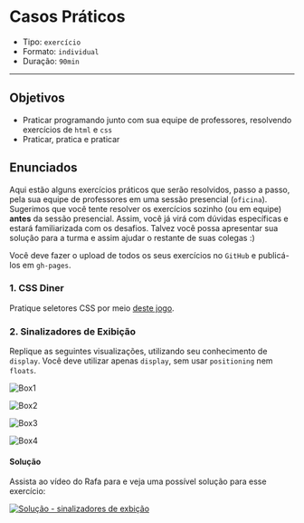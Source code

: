 # Casos Práticos

* Tipo: `exercício`
* Formato: `individual`
* Duração: `90min`

***

## Objetivos

- Praticar programando junto com sua equipe de professores, resolvendo
  exercícios de `html` e `css`
- Praticar, pratica e praticar

## Enunciados

Aqui estão alguns exercícios práticos que serão resolvidos, passo a passo, pela
sua equipe de professores em uma sessão presencial \(`oficina`\). Sugerimos que
você tente resolver os exercícios sozinho \(ou em equipe\) **antes** da sessão
presencial. Assim, você já virá com dúvidas específicas e estará familiarizada
com os desafios. Talvez você possa apresentar sua solução para a turma e assim
ajudar o restante de suas colegas :\)

Você deve fazer o upload de todos os seus exercícios no `GitHub` e publicá-los
em `gh-pages`.

### 1. CSS Diner

Pratique seletores CSS por meio [deste jogo](https://laboratoria.github.io/css-diner).

### 2. Sinalizadores de Exibição

Replique as seguintes visualizações, utilizando seu conhecimento de `display`.
Você deve utilizar apenas `display`, sem usar `positioning` nem `floats`.

![Box1](https://i.imgur.com/bxC0Hz9.png)

![Box2](https://i.imgur.com/casQEIG.png)

![Box3](https://i.imgur.com/L8PqU8W.png)

![Box4](https://i.imgur.com/o4SsohW.png)

#### Solução

Assista ao vídeo do Rafa para e veja uma possível solução para esse exercício:

[![Solução - sinalizadores de
exbição](https://img.youtube.com/vi/fhdFSrRR-YQ/0.jpg)](https://www.youtube.com/watch?v=fhdFSrRR-YQ)